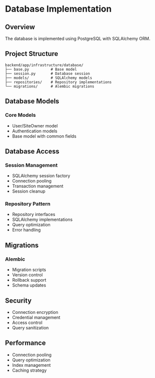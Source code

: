 # Database Implementation

## Overview

The database is implemented using PostgreSQL with SQLAlchemy ORM.

## Project Structure

```
backend/app/infrastructure/database/
├── base.py          # Base model
├── session.py       # Database session
├── models/          # SQLAlchemy models
├── repositories/    # Repository implementations
└── migrations/      # Alembic migrations
```

## Database Models

### Core Models
- User/SiteOwner model
- Authentication models
- Base model with common fields

## Database Access

### Session Management
- SQLAlchemy session factory
- Connection pooling
- Transaction management
- Session cleanup

### Repository Pattern
- Repository interfaces
- SQLAlchemy implementations
- Query optimization
- Error handling

## Migrations

### Alembic
- Migration scripts
- Version control
- Rollback support
- Schema updates

## Security

- Connection encryption
- Credential management
- Access control
- Query sanitization

## Performance

- Connection pooling
- Query optimization
- Index management
- Caching strategy 